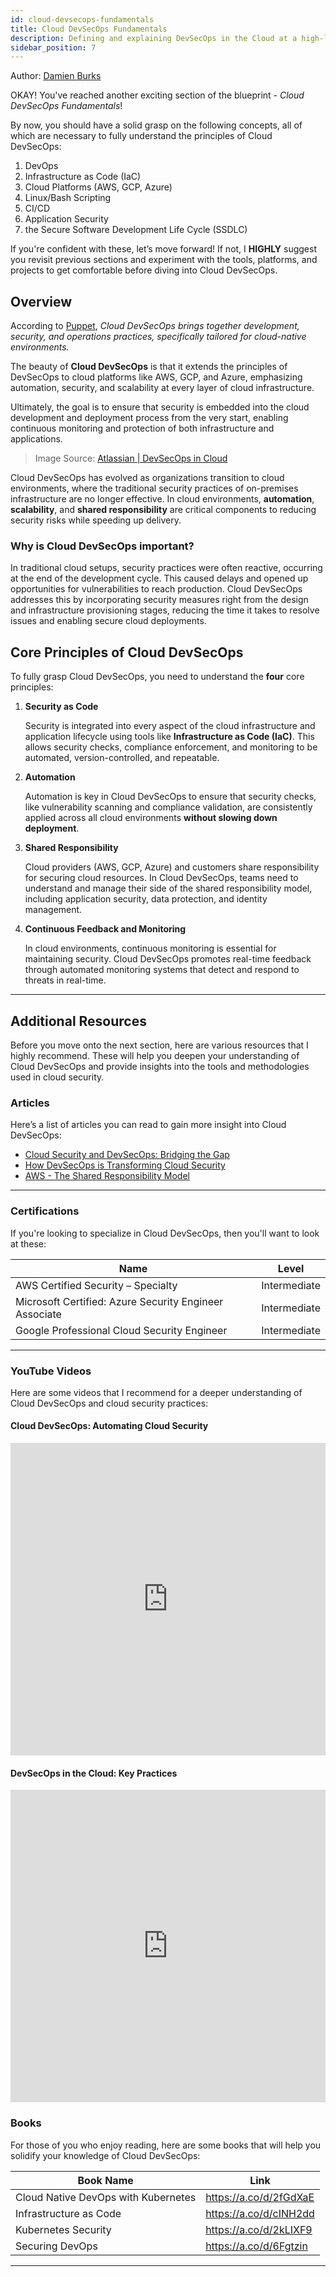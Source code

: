 ```yaml
---
id: cloud-devsecops-fundamentals
title: Cloud DevSecOps Fundamentals
description: Defining and explaining DevSecOps in the Cloud at a high-level
sidebar_position: 7
---
```


Author: [Damien Burks]

OKAY! You've reached another exciting section of the blueprint - _Cloud DevSecOps Fundamentals_!

By now, you should have a solid grasp on the following concepts, all of which are necessary to fully understand the principles of Cloud DevSecOps:

1. DevOps
1. Infrastructure as Code (IaC)
1. Cloud Platforms (AWS, GCP, Azure)
1. Linux/Bash Scripting
1. CI/CD
1. Application Security
1. the Secure Software Development Life Cycle (SSDLC)

If you're confident with these, let’s move forward! If not, I **HIGHLY** suggest you revisit previous sections and experiment with the tools, platforms, and projects to get comfortable before diving into Cloud DevSecOps.

## Overview

According to [Puppet](https://puppet.com/blog/what-is-cloud-devsecops), _Cloud DevSecOps brings together development, security, and operations practices, specifically tailored for cloud-native environments._

The beauty of **Cloud DevSecOps** is that it extends the principles of DevSecOps to cloud platforms like AWS, GCP, and Azure, emphasizing automation, security, and scalability at every layer of cloud infrastructure.

Ultimately, the goal is to ensure that security is embedded into the cloud development and deployment process from the very start, enabling continuous monitoring and protection of both infrastructure and applications.

> Image Source: [Atlassian | DevSecOps in Cloud](https://www.atlassian.com/devops/devops-tools/devsecops-tools)

Cloud DevSecOps has evolved as organizations transition to cloud environments, where the traditional security practices of on-premises infrastructure are no longer effective. In cloud environments, **automation**, **scalability**, and **shared responsibility** are critical components to reducing security risks while speeding up delivery.

### Why is Cloud DevSecOps important?

In traditional cloud setups, security practices were often reactive, occurring at the end of the development cycle. This caused delays and opened up opportunities for vulnerabilities to reach production. Cloud DevSecOps addresses this by incorporating security measures right from the design and infrastructure provisioning stages, reducing the time it takes to resolve issues and enabling secure cloud deployments.

## Core Principles of Cloud DevSecOps

To fully grasp Cloud DevSecOps, you need to understand the **four** core principles:

1. **Security as Code**

   Security is integrated into every aspect of the cloud infrastructure and application lifecycle using tools like **Infrastructure as Code (IaC)**. This allows security checks, compliance enforcement, and monitoring to be automated, version-controlled, and repeatable.

2. **Automation**

   Automation is key in Cloud DevSecOps to ensure that security checks, like vulnerability scanning and compliance validation, are consistently applied across all cloud environments **without slowing down deployment**.

3. **Shared Responsibility**

   Cloud providers (AWS, GCP, Azure) and customers share responsibility for securing cloud resources. In Cloud DevSecOps, teams need to understand and manage their side of the shared responsibility model, including application security, data protection, and identity management.

4. **Continuous Feedback and Monitoring**

   In cloud environments, continuous monitoring is essential for maintaining security. Cloud DevSecOps promotes real-time feedback through automated monitoring systems that detect and respond to threats in real-time.

---

## Additional Resources

Before you move onto the next section, here are various resources that I highly recommend. These will help you deepen your understanding of Cloud DevSecOps and provide insights into the tools and methodologies used in cloud security.

### Articles

Here’s a list of articles you can read to gain more insight into Cloud DevSecOps:

- [Cloud Security and DevSecOps: Bridging the Gap](https://www.cloudsecurity.com/cloud-devsecops-bridge-gap)
- [How DevSecOps is Transforming Cloud Security](https://www.securecloud.com/blog/devsecops-cloud-security)
- [AWS - The Shared Responsibility Model](https://aws.amazon.com/compliance/shared-responsibility-model/)

---

### Certifications

If you're looking to specialize in Cloud DevSecOps, then you'll want to look at these:

| Name                                                                 | Level        |
| -------------------------------------------------------------------- | ------------ |
| AWS Certified Security – Specialty                                   | Intermediate |
| Microsoft Certified: Azure Security Engineer Associate               | Intermediate |
| Google Professional Cloud Security Engineer                          | Intermediate |

---

### YouTube Videos

Here are some videos that I recommend for a deeper understanding of Cloud DevSecOps and cloud security practices:

#### Cloud DevSecOps: Automating Cloud Security

<iframe
  width="100%"
  height="500"
  src="https://www.youtube.com/embed/8zlmDtv-l3Q"
  frameborder="0"
  allow="accelerometer; autoplay; encrypted-media; gyroscope; picture-in-picture"
  allowfullscreen
></iframe>

#### DevSecOps in the Cloud: Key Practices

<iframe
  width="100%"
  height="500"
  src="https://www.youtube.com/embed/wBdLwIYbM7o"
  frameborder="0"
  allow="accelerometer; autoplay; encrypted-media; gyroscope; picture-in-picture"
  allowfullscreen
></iframe>

### Books

For those of you who enjoy reading, here are some books that will help you solidify your knowledge of Cloud DevSecOps:

| Book Name                           | Link                   |
| ----------------------------------- | ---------------------- |
| Cloud Native DevOps with Kubernetes | https://a.co/d/2fGdXaE |
| Infrastructure as Code              | https://a.co/d/cINH2dd |
| Kubernetes Security                 | https://a.co/d/2kLIXF9 |
| Securing DevOps                     | https://a.co/d/6Fgtzin |

---

<!-- Links -->

[Damien Burks]: https://www.linkedin.com/in/damienjburks/
